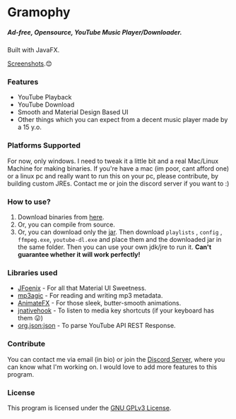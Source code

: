 # Gramophy

##### Ad-free, Opensource, YouTube Music Player/Downloader.

Built with JavaFX. 

[Screenshots](https://imgur.com/gallery/PP1DRGT).😊

### Features

- YouTube Playback
- YouTube Download
- Smooth and Material Design Based UI
- Other things which you can expect from a decent music player made by a 15 y.o.

### Platforms Supported

For now, only windows. I need to tweak it a little bit and a real Mac/Linux Machine for making binaries. If you're have a mac (im poor, cant afford one) or a linux pc and really want to run this on your pc, please contribute, by building custom JREs. Contact me or join the discord server if you want to :)

### How to use?

1. Download binaries from [here]( https://github.com/dubbadhar/gramophy/releases ).
2. Or, you can compile from source.
3. Or, you can download only the [jar]( https://github.com/dubbadhar/gramophy/blob/master/out/artifacts/Gramophy_jar/Gramophy.jar?raw=true). Then download `playlists` , `config` , `ffmpeg.exe`, `youtube-dl.exe` and place them and the downloaded jar in the same folder. Then you can use your own jdk/jre to run it. **Can't guarantee whether it will work perfectly!**

### Libraries used

- [JFoenix]( https://github.com/jfoenixadmin/JFoenix ) - For all that Material UI Sweetness.
- [mp3agic](https://github.com/mpatric/mp3agic) - For reading and writing mp3 metadata.
- [AnimateFX](https://github.com/Typhon0/AnimateFX) - For those sleek, butter-smooth animations.
- [jnativehook]( https://github.com/kwhat/jnativehook ) - To listen to media key shortcuts (if your keyboard has them 😛)
- [org.json:json](https://mvnrepository.com/artifact/org.json/json) - To parse YouTube API REST Response.

### Contribute

You can contact me via email (in bio) or join the [Discord Server](https://discord.gg/BExqGmk), where you can know what I'm working on. I would love to add more features to this program.

### License

This program is licensed under the [GNU GPLv3 License](https://github.com/dubbadhar/gramophy/blob/master/license.txt). 
                                                                                                                                                                      